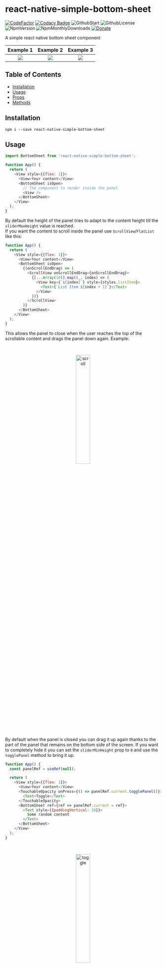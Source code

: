 # react-native-simple-bottom-sheet

  [![CodeFactor](https://www.codefactor.io/repository/github/stefanomartella/react-native-simple-bottom-sheet/badge)](https://www.codefactor.io/repository/github/stefanomartella/react-native-simple-bottom-sheet) [![Codacy Badge](https://app.codacy.com/project/badge/Grade/8db64b8b3d2347469aac4fe2032053f4)](https://www.codacy.com/gh/StefanoMartella/react-native-simple-bottom-sheet/dashboard?utm_source=github.com&amp;utm_medium=referral&amp;utm_content=StefanoMartella/react-native-simple-bottom-sheet&amp;utm_campaign=Badge_Grade) ![GithubStart](https://badgen.net/github/stars/StefanoMartella/react-native-simple-bottom-sheet) ![GithubLicense](https://badgen.net/github/license/StefanoMartella/react-native-simple-bottom-sheet) ![NpmVersion](https://badgen.net/npm/v/react-native-simple-bottom-sheet) ![NpmMonthlyDownloads](https://badgen.net/npm/dm/react-native-simple-bottom-sheet) [![Donate](https://img.shields.io/badge/Donate-PayPal-green.svg)](https://www.paypal.com/donate/?hosted_button_id=HXMYHURK4YX3E)

A simple react native bottom sheet component

Example 1                 | Example 2                 | Example 3
:-------------------------:|:-------------------------:|:-------------------------:
![](./gif/example1.gif)   | ![](./gif/example2.gif)   | ![](./gif/toggle.gif)

## Table of Contents

*   [Installation](#installation)
*   [Usage](#usage)
*   [Props](#props)
*   [Methods](#methods)

## Installation

`npm i --save react-native-simple-bottom-sheet`

## Usage

```javascript
import BottomSheet from 'react-native-simple-bottom-sheet';

function App() {
  return (
    <View style={{flex: 1}}>
      <View>Your content</View>
      <BottomSheet isOpen>
        // The component to render inside the panel
        <View />
      </BottomSheet>
    </View>
  );
}
```

By default the height of the panel tries to adapt to the content height till the `sliderMaxHeight` value is reached.<br />
If you want the content to scroll inside the panel use `ScrollView`/`FlatList` like this:

```javascript
function App() {
  return (
    <View style={{flex: 1}}>
      <View>Your content</View>
      <BottomSheet isOpen>
        {(onScrollEndDrag) => (
          <ScrollView onScrollEndDrag={onScrollEndDrag}>
            {[...Array(10)].map((_, index) => (
              <View key={`${index}`} style={styles.listItem}>
                <Text>{`List Item ${index + 1}`}</Text>
              </View>
            ))}
          </ScrollView>
        )}
      </BottomSheet>
    </View>
  );
}
```

This allows the panel to close when the user reaches the top of the scrollable content and drags the panel down again. Example:

<br />
<p align="center">
  <img src="./gif/scroll.gif" alt="scroll"  width="30%">
</p>
<br /><br />

By default when the panel is closed you can drag it up again thanks to the part of the panel that remains
on the bottom side of the screen. If you want to completely hide it you can set the `sliderMinHeight` prop
to `0` and use the `togglePanel` method to bring it up.

```javascript
function App() {
  const panelRef = useRef(null);

  return (
    <View style={{flex: 1}}>
      <View>Your content</View>
      <TouchableOpacity onPress={() => panelRef.current.togglePanel()}>
        <Text>Toggle</Text>
      </TouchableOpacity>
      <BottomSheet ref={ref => panelRef.current = ref}>
        <Text style={{paddingVertical: 20}}>
          Some random content
        </Text>
      </BottomSheet>
    </View>
  );
}
```

<br />
<p align="center">
  <img src="./gif/toggle.gif" alt="toggle"  width="30%">
</p>
<br />

## Props

| Prop Name          | Type        | Default                                 | Description                                                                                                                                                                              |
|--------------------|-------------|-----------------------------------------|------------------------------------------------------------------------------------------------------------------------------------------------------------------------------------------|
| children           | func or node | `<View />`                                  | A component or a render function. Use toggleSlider function instead                                                                                                                                  |
| isOpen             | boolean     | `true`                                  | Initial state of the panel; true to render it opened, false otherwise. **Important: Do not try to open/close the panel througth this prop, see** `togglePanel` **method instead** |
| sliderMinHeight    | number      | `50`                                    | Min height of the panel                                                                                                                                                                  |
| sliderMaxHeight    | number      | `Dimensions.get('window').height * 0.5` | Max height of the panel                                                                                                                                                                  |
| animation          | func        | `Easing.quad`                           | The close/open animation of the panel                                                                                                                                                    |
| animationDuration  | number      | `200`                                   | How long the panel takes to open/close                                                                                                                                                   |
| onOpen             | function    | `() => null`                            | Function to execute when the panel is opened                                                                                                                                             |
| onClose            | function    | `() => null`                            | Function to execute when the panel is closed                                                                                                                                             |
| wrapperStyle       | object      | `{}`                                    | Custom style for the panel wrapper                                                                                                                                                       |
| outerContentStyle  | object      | `{}`                                    | Custom style for the outer content                                                                                                                                                       |
| innerContentStyle  | object      | `{}`                                    | Custom style for the inner content                                                                                                                                                       |
| lineContainerStyle | object      | `{}`                                    | Custom style for the line container                                                                                                                                                      |
| lineStyle          | object      | `{}`                                    | Custom style for the line                                                                                                                                                                |

## Methods

| Name         | Description                      |
|--------------|----------------------------------|
| togglePanel  | Function to close/open the panel |

## License

<a href="./LICENSE.md">MIT</a>

## Support

If you enjoyed this project — or just feeling generous, consider buying me a beer. Cheers!

<a href="https://www.paypal.com/donate/?hosted_button_id=HXMYHURK4YX3E"><img src="https://pics.paypal.com/00/s/MTU3YzM3NmMtYTllZC00MGY2LWJkMWEtODk4ZThmMjM2ODBi/file.PNG" height="40"></a> 

## Author

Made by <a href="https://github.com/StefanoMartella">Stefano Martella</a>
